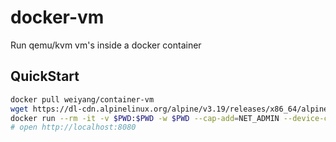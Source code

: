 # docker-vm

Run qemu/kvm vm's inside a docker container

## QuickStart

```sh
docker pull weiyang/container-vm
wget https://dl-cdn.alpinelinux.org/alpine/v3.19/releases/x86_64/alpine-virt-3.19.1-x86_64.iso
docker run --rm -it -v $PWD:$PWD -w $PWD --cap-add=NET_ADMIN --device-cgroup-rule='c *:* rwm' --device /dev/kvm -p 8080:8080 weiyang/container-vm run --iso src/alpine-virt-3.19.0-x86_64.iso
# open http://localhost:8080
```
